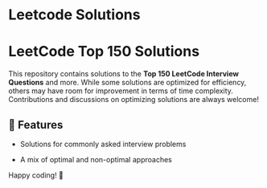 # Leetcode Solutions


# LeetCode Top 150 Solutions  

This repository contains solutions to the **Top 150 LeetCode Interview Questions** and more. While some solutions are optimized for efficiency, others may have room for improvement in terms of time complexity. Contributions and discussions on optimizing solutions are always welcome!  

 
## 🚀 Features  


- Solutions for commonly asked interview problems
  
   
- A mix of optimal and non-optimal approaches  


Happy coding! 🚀  

